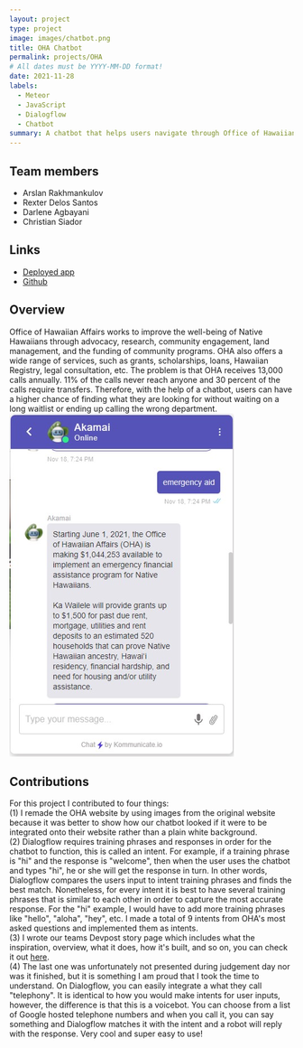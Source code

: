 ```yaml
---
layout: project
type: project
image: images/chatbot.png
title: OHA Chatbot
permalink: projects/OHA
# All dates must be YYYY-MM-DD format!
date: 2021-11-28
labels:
  - Meteor
  - JavaScript
  - Dialogflow
  - Chatbot
summary: A chatbot that helps users navigate through Office of Hawaiian Affairs.
---
```


## Team members
- Arslan Rakhmankulov
- Rexter Delos Santos
- Darlene Agbayani
- Christian Siador

## Links
- [Deployed app](https://ohachatbot.meteorapp.com/#/)
- [Github](https://github.com/HACC2021/TeamName404)

## Overview
Office of Hawaiian Affairs works to improve the well-being of Native Hawaiians through advocacy, research, community engagement, land management, and the funding of community programs. OHA also offers a wide range of services, such as grants, scholarships, loans, Hawaiian Registry, legal consultation, etc. The problem is that OHA receives 13,000 calls annually. 11% of the calls never reach anyone and 30 percent of the calls require transfers. Therefore, with the help of a chatbot, users can have a higher chance of finding what they are looking for without waiting on a long waitlist or ending up calling the wrong department.
<img class="" src="../images/oha.jpg">

## Contributions
For this project I contributed to four things: <br/>
(1) I remade the OHA website by using images from the original website because it was better to show how our chatbot looked if it were to be integrated onto their website rather than a plain white background.<br/> 
(2) Dialogflow requires training phrases and responses in order for the chatbot to function, this is called an intent. For example, if a training phrase is "hi" and the response is "welcome", then when the user uses the chatbot and types "hi", he or she will get the response in turn. In other words, Dialogflow compares the users input to intent training phrases and finds the best match. Nonetheless, for every intent it is best to have several training phrases that is similar to each other in order to capture the most accurate response. For the "hi" example, I would have to add more training phrases like "hello", "aloha", "hey", etc. I made a total of 9 intents from OHA's most asked questions and implemented them as intents. <br/>
(3) I wrote our teams Devpost story page which includes what the inspiration, overview, what it does, how it's built, and so on, you can check it out [here](https://devpost.com/software/oha-chatbot-team-name-404).<br/>
(4) The last one was unfortunately not presented during judgement day nor was it finished, but it is something I am proud that I took the time to understand. On Dialogflow, you can easily integrate a what they call "telephony". It is identical to how you would make intents for user inputs, however, the difference is that this is a voicebot. You can choose from a list of Google hosted telephone numbers and when you call it, you can say something and Dialogflow matches it with the intent and a robot will reply with the response. Very cool and super easy to use!


